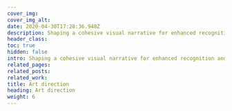 ```yaml
---
cover_img: 
cover_img_alt:
date: 2020-04-30T17:28:36.948Z
description: Shaping a cohesive visual narrative for enhanced recognition and a consistent, memorable visual identity through photography and motion.
header_class: 
toc: true
hidden: false
intro: Shaping a cohesive visual narrative for enhanced recognition and a consistent, memorable visual identity through photography and motion.
related_pages:
related_posts:
related_work:
title: Art direction
heading: Art direction
weight: 6
---
```

